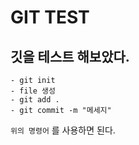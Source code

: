 # GIT TEST
 ## 깃을 테스트 해보았다.
    - git init
    - file 생성
    - git add .
    - git commit -m "메세지"
`위의 명령어` 를 사용하면 된다.